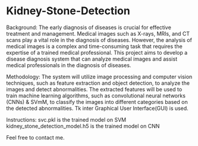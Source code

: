 # Kidney-Stone-Detection
Background: The early diagnosis of diseases is crucial for effective treatment and management. Medical images such as X-rays, MRIs, and CT scans play a vital role in the diagnosis of diseases. However, the analysis of medical images is a complex and time-consuming task that requires the expertise of a trained medical professional. This project aims to develop a disease diagnosis system that can analyze medical images and assist medical professionals in the diagnosis of diseases.

Methodology: The system will utilize image processing and computer vision techniques, such as feature extraction and object detection, to analyze the images and detect abnormalities. The extracted features will be used to train machine learning algorithms, such as convolutional neural networks (CNNs) & SVmM, to classify the images into different categories based on the detected abnormalities. Tk inter Graphical User Interface(GUI) is used.

Instructions: svc.pkl is the trained model on SVM kidney_stone_detection_model.h5 is the trained model on CNN

Feel free to contact me.
